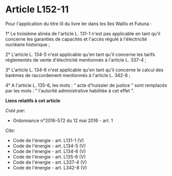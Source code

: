 # Article L152-11

Pour l'application du titre III du livre Ier dans les îles Wallis et Futuna : 

1° Le troisième alinéa de l'article L. 131-1 n'est pas applicable en tant qu'il concerne les garanties de capacités et
l'accès régulé à l'électricité nucléaire historique ; 

2° L'article L. 134-5 n'est applicable qu'en tant qu'il concerne les tarifs réglementés de vente d'électricité mentionnés à
l'article L. 337-4 ; 

3° L'article L. 134-6 n'est applicable qu'en tant qu'il concerne le calcul des barèmes de raccordement mentionnés à l'article
L. 342-8 ; 

4° A l'article L. 135-6, les mots : “ acte d'huissier de justice ” sont remplacés par les mots : “ l'autorité administrative
habilitée à cet effet ”.

**Liens relatifs à cet article**

_Créé par_:

  - Ordonnance n°2016-572 du 12 mai 2016 - art. 1

_Cite_:

  - Code de l'énergie - art. L131-1 (V)
  - Code de l'énergie - art. L134-5 (V)
  - Code de l'énergie - art. L134-6 (V)
  - Code de l'énergie - art. L135-6 (V)
  - Code de l'énergie - art. L337-4 (V)
  - Code de l'énergie - art. L342-8 (V)

